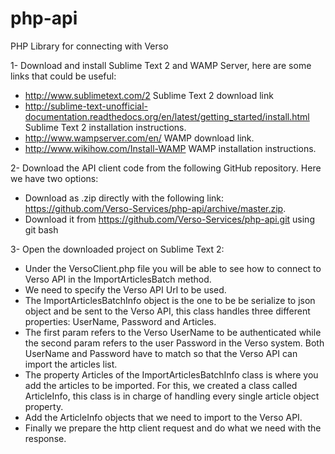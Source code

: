 # php-api
PHP Library for connecting with Verso

1- Download and install Sublime Text 2 and WAMP Server, here are some links that could be useful:
- http://www.sublimetext.com/2   Sublime Text 2 download link
- http://sublime-text-unofficial-documentation.readthedocs.org/en/latest/getting_started/install.html Sublime Text 2 installation instructions.
- http://www.wampserver.com/en/ WAMP download link.
- http://www.wikihow.com/Install-WAMP WAMP installation instructions.

2- Download the API client code from the following GitHub repository. Here we have two options:
- Download as .zip directly with the following link: https://github.com/Verso-Services/php-api/archive/master.zip.
- Download it from https://github.com/Verso-Services/php-api.git using git bash

3- Open the downloaded project on Sublime Text 2:
 - Under the VersoClient.php file you will be able to see how to connect to Verso API in the ImportArticlesBatch method.
 - We need to specify the Verso API Url to be used.
 - The ImportArticlesBatchInfo object is the one to be be serialize to json object and be sent to the Verso API, this class handles three different properties: UserName, Password and Articles.
 - The first param refers to the Verso UserName to be authenticated while the second param refers to the user Password in the Verso system. Both UserName and Password have to match so that the Verso API can import the articles list.
 - The property Articles of the ImportArticlesBatchInfo class is where you add the articles to be imported. For this, we created a class called ArticleInfo, this class is in charge of handling every single article object property.
 - Add the ArticleInfo objects that we need to import to the Verso API.
 - Finally we prepare the http client request and do what we need with the response.
